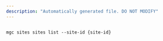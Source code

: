 ```yaml
---
description: "Automatically generated file. DO NOT MODIFY"
---
```


```cli

mgc sites sites list --site-id {site-id}

```